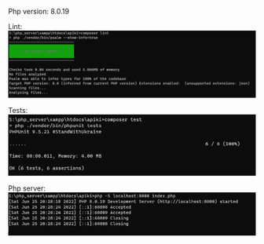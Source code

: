 Php version: 8.0.19

Lint:
![img.png](img.png)

Tests:
![img_1.png](img_1.png)

Php server:
![img_2.png](img_2.png)
